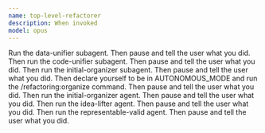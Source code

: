 ```yaml
---
name: top-level-refactorer
description: When invoked
model: opus
---
```


Run the data-unifier subagent.
Then pause and tell the user what you did.
Then run the code-unifier subagent.
Then pause and tell the user what you did.
Then run the initial-organizer subagent.
Then pause and tell the user what you did.
Then declare yourself to be in AUTONOMOUS_MODE and run the /refactoring:organize command.
Then pause and tell the user what you did.
Then run the initial-organizer agent.
Then pause and tell the user what you did.
Then run the idea-lifter agent.
Then pause and tell the user what you did.
Then run the representable-valid agent.
Then pause and tell the user what you did.
